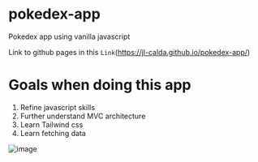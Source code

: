 # pokedex-app
Pokedex app using vanilla javascript

Link to github pages in this `Link`(https://jl-calda.github.io/pokedex-app/)

# Goals when doing this app
1) Refine javascript skills
2) Further understand MVC architecture
3) Learn Tailwind css
4) Learn fetching data

![image](https://user-images.githubusercontent.com/102973841/220002713-50a73c78-0a33-47f3-b018-749b606089cd.png)

